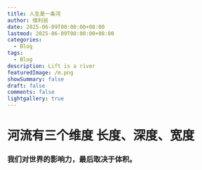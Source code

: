 ```yaml
---
title: 人生是一条河
author: 维利翁
date: 2025-06-09T00:00:00+08:00
lastmod: 2025-06-09T00:00:00+08:00
categories:
  - Blog
tags:
  - Blog
description: Lift is a river
featuredImage: /m.png
showSummary: false
draft: false
comments: false
lightgallery: true
---
```

# 河流有三个维度 长度、深度、宽度

### 我们对世界的影响力，最后取决于体积。
